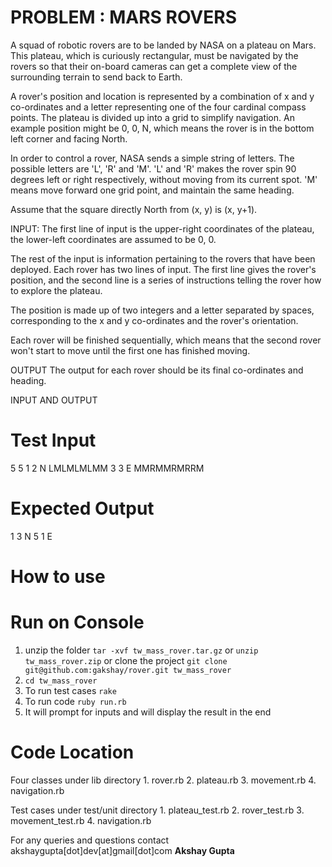 PROBLEM : MARS ROVERS
===================== 
 
A squad of robotic rovers are to be landed by NASA on a plateau on Mars. This plateau, which is curiously rectangular, must be navigated by the rovers so that their on-board cameras can get a complete view of the surrounding terrain to send back to Earth.
 
A rover's position and location is represented by a combination of x and y co-ordinates and a letter representing one of the four cardinal compass points. The plateau is divided up into a grid to simplify navigation. An example position might be 0, 0, N, which means the rover is in the bottom left corner and facing North.
 
In order to control a rover, NASA sends a simple string of letters. The possible letters are 'L', 'R' and 'M'. 'L' and 'R' makes the rover spin 90 degrees left or right respectively, without moving from its current spot. 'M' means move forward one grid point, and maintain the same heading.
 
Assume that the square directly North from (x, y) is (x, y+1).
 
INPUT:
The first line of input is the upper-right coordinates of the plateau, the lower-left coordinates are assumed to be 0, 0.
 
The rest of the input is information pertaining to the rovers that have been deployed. Each rover has two lines of input. The first line gives the rover's position, and the second line is a series of instructions telling the rover how to explore the plateau.
 
The position is made up of two integers and a letter separated by spaces, corresponding to the x and y co-ordinates and the rover's orientation.
 
Each rover will be finished sequentially, which means that the second rover won't start to move until the first one has finished moving.
 
 
OUTPUT
The output for each rover should be its final co-ordinates and heading.
 
INPUT AND OUTPUT

Test Input
==========
5 5
1 2 N
LMLMLMLMM
3 3 E
MMRMMRMRRM

Expected Output
===============
1 3 N
5 1 E


How to use
==========

Run on Console
==============
1. unzip the folder `tar -xvf tw_mass_rover.tar.gz` or `unzip tw_mass_rover.zip` or clone the project
		`git clone git@github.com:gakshay/rover.git tw_mass_rover`
2. `cd tw_mass_rover`
3. To run test cases `rake`
4. To run code `ruby run.rb`
5. It will prompt for inputs and will display the result in the end

Code Location
=============
 Four classes under lib directory
		1. rover.rb
		2. plateau.rb
		3. movement.rb
		4. navigation.rb
		
 Test cases under test/unit directory
		1. plateau_test.rb
		2. rover_test.rb
		3. movement_test.rb
		4. navigation.rb
		
For any queries and questions contact akshaygupta[dot]dev[at]gmail[dot]com
**Akshay Gupta**